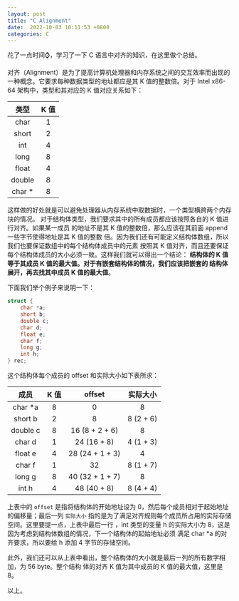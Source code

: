 ```yaml
---
layout: post
title: "C Alignment"
date:  2022-10-03 10:11:53 +0800
categories: C
---
```


花了一点时间⌚️，学习了一下 C 语言中对齐的知识，在这里做个总结。

对齐（Alignment）是为了提高计算机处理器和内存系统之间的交互效率而出现的
一种概念。它要求每种数据类型的地址都应是其 K 值的整数倍。对于 Intel x86-64 
架构中，类型和其对应的 K 值对应关系如下：

| 类型 | K 值 |
| :---: | :---: |
| char | 1 |
| short | 2 |
| int | 4 |
| long | 8 |
| float | 4 |
| double | 8 |
| char * | 8 |

这样做的好处就是可以避免处理器从内存系统中取数据时，一个类型横跨两个内存块的情况。
对于结构体类型，我们要求其中的所有成员都应该按照各自的 K 值进行对齐。如果某一成员
的地址不是其 K 值的整数倍，那么应该在其前面 append 一些字节使得地址是其 K 值的整数
倍。因为我们还有可能定义结构体数组，所以我们也要保证数组中的每个结构体成员中的元素
按照其 K 值对齐，而且还要保证每个结构体成员的大小必须一致。这样我们就可以得出一个结论：
**结构体的 K 值等于其成员 K 值的最大值。对于有嵌套结构体的情况，我们应该把嵌套的
结构体展开，再去找其中成员 K 值的最大值**。

下面我们举个例子来说明一下：
```c
struct {
    char *a;
    short b;
    double c;
    char d;
    float e;
    char f;
    long g;
    int h;
} rec;
```

这个结构体每个成员的 offset 和实际大小如下表所求：

| 成员 | K 值 | offset | 实际大小 |
| :--: | :--: | :--:   | :--: |
| char \*a | 8 | 0 | 8 |
| short b | 2 | 8 | 8 (2 + 6) |
| double c | 8 | 16 (8 + 2 + 6) | 8 |
| char d | 1 | 24 (16 + 8) | 4 (1 + 3) |
| float e | 4 | 28 (24 + 1 + 3) | 4 |
| char f | 1 | 32 | 8 (1 + 7) |
| long g | 8 | 40 (32 + 1 + 7) | 8 |
| int h | 4 | 48 (40 + 8) | 8 (4 + 4) |

上表中的 `offset` 是指将结构体的开始地址设为 0，然后每个成员相对于起始地址的偏移量；最后一列
`实际大小` 指的是为了满足对齐规则每个成员所占用的实际存储空间。这里要提一点，上表中最后一行
，int 类型的变量 h 的实际大小为 8，这是因为考虑到结构体数组的情况，下一个结构体的起始地址必须
满足 char \*a 的对齐要求，所以要给 h 添加 4 字节的存储空间。

此外，我们还可以从上表中看出，整个结构体的大小就是最后一列的所有数字相加，为 56 byte。整个结构
体的对齐 K 值为其中成员的 K 值的最大值，这里是 8。

以上。
